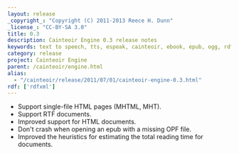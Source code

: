 ```yaml
---
layout: release
_copyright_: "Copyright (C) 2011-2013 Reece H. Dunn"
_license_: "CC-BY-SA 3.0"
title: 0.3
description: Cainteoir Engine 0.3 release notes
keywords: text to speech, tts, espeak, cainteoir, ebook, epub, ogg, rdf, metadata
category: release
project: Cainteoir Engine
parent: /cainteoir/engine.html
alias:
  - "/cainteoir/release/2011/07/01/cainteoir-engine-0.3.html"
rdf: ['rdfxml']
---
```


*  Support single-file HTML pages (MHTML, MHT).
*  Support RTF documents.
*  Improved support for HTML documents.
*  Don't crash when opening an epub with a missing OPF file.
*  Improved the heuristics for estimating the total reading time for documents.
